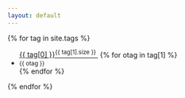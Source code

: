 ```yaml
---
layout: default
---
```



<div class="well">
    {% for tag in site.tags %}
        <ul>
            <a href="{{site.baseurl}}/tags?tag={{tag[0] | cgi}}" title="{{ tag[0] }}">{{ tag[0] }}<sup>{{ tag[1].size }}</sup>&nbsp;</a>
            {% for otag in tag[1] %}
                <li><small>{{ otag }}</small></li>
            {% endfor %}
        </ul>
    {% endfor %}
</div>


